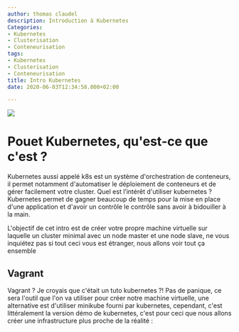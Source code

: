 ```yaml
---
author: thomas claudel
description: Introduction à Kubernetes
Categories:
- Kubernetes
- Clusterisation
- Conteneurisation
tags:
- Kubernetes
- Clusterisation
- Conteneurisation
title: Intro Kubernetes
date: 2020-06-03T12:34:58.000+02:00

---
```

![](/img/k8s_logo.png)

# Pouet Kubernetes, qu'est-ce que c'est ?

Kubernetes aussi appelé k8s est un système d'orchestration de conteneurs, il permet notamment d'automatiser le déploiement de conteneurs et de gérer facilement votre cluster. Quel est l’intérêt d'utiliser kubernetes ?  
Kubernetes permet de gagner beaucoup de temps pour la mise en place d'une application et d'avoir un contrôle le
contrôle sans avoir à bidouiller à la main.

L'objectif de cet intro est de créer votre propre machine virtuelle sur laquelle un cluster minimal avec un node master
et une node slave, ne vous inquiétez pas si tout ceci vous est étranger, nous allons voir tout ça ensemble

## Vagrant

Vagrant ? Je croyais que c'était un tuto kubernetes ?! Pas de panique, ce sera l'outil que l'on va utiliser pour créer
notre machine virtuelle, une alternative est d'utiliser minikube fourni par kubernetes, cependant, c'est littéralement
la version démo de kubernetes, c'est pour ceci que nous allons créer une infrastructure plus proche de la réalité :